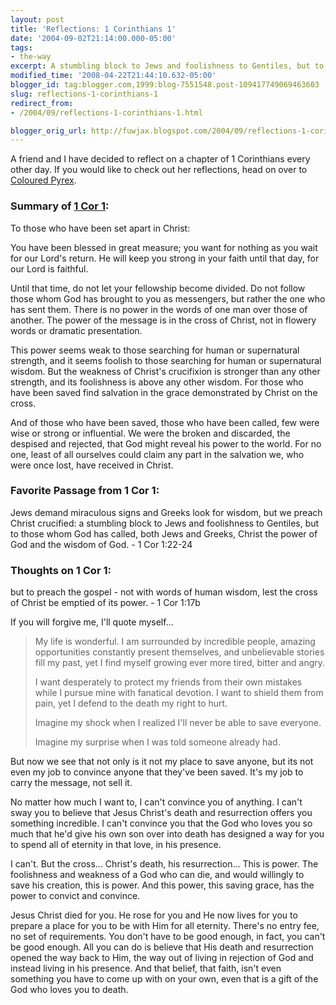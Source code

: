 ```yaml
---
layout: post
title: 'Reflections: 1 Corinthians 1'
date: '2004-09-02T21:14:00.000-05:00'
tags:
- the-way
excerpt: A stumbling block to Jews and foolishness to Gentiles, but to those whom God has called, it is the power and wisdom of God.
modified_time: '2008-04-22T21:44:10.632-05:00'
blogger_id: tag:blogger.com,1999:blog-7551548.post-109417749069463603
slug: reflections-1-corinthians-1
redirect_from: 
- /2004/09/reflections-1-corinthians-1.html

blogger_orig_url: http://fuwjax.blogspot.com/2004/09/reflections-1-corinthians-1.html
---
```


A friend and I have decided to reflect on a chapter of 1 Corinthians every other day.  If you would like to check out her reflections, head on over to [Coloured Pyrex](http://colouredpyrex.blogspot.com).

### Summary of [1 Cor 1](http://biblegateway.com/cgi-bin/bible?language=english&passage=1+cor+1&version=NIV):

To those who have been set apart in Christ:

You have been blessed in great measure; you want for nothing as you wait for our Lord's return.  He will keep you strong in your faith until that day, for our Lord is faithful.

Until that time, do not let your fellowship become divided.  Do not follow those whom God has brought to you as messengers, but rather the one who has sent them.  There is no power in the words of one man over those of another.  The power of the message is in the cross of Christ, not in flowery words or dramatic presentation.

This power seems weak to those searching for human or supernatural strength, and it seems foolish to those searching for human or supernatural wisdom.  But the weakness of Christ's crucifixion is stronger than any other strength, and its foolishness is above any other wisdom.  For those who have been saved find salvation in the grace demonstrated by Christ on the cross.

And of those who have been saved, those who have been called, few were wise or strong or influential.  We were the broken and discarded, the despised and rejected, that God might reveal his power to the world.  For no one, least of all ourselves could claim any part in the salvation we, who were once lost, have received in Christ.

### Favorite Passage from 1 Cor 1:

Jews demand miraculous signs and Greeks look for wisdom, but we preach Christ crucified: a stumbling block to Jews and foolishness to Gentiles, but to those whom God has called, both Jews and Greeks, Christ the power of God and the wisdom of God. - 1 Cor 1:22-24

### Thoughts on 1 Cor 1:

but to preach the gospel - not with words of human wisdom, lest the cross of Christ be emptied of its power. - 1 Cor 1:17b

If you will forgive me, I'll quote myself...

> My life is wonderful.  I am surrounded by incredible people, amazing opportunities constantly present themselves, and unbelievable stories fill my past, yet I find myself growing ever more tired, bitter and angry.
> 
> I want desperately to protect my friends from their own mistakes while I pursue mine with fanatical devotion.  I want to shield them from pain, yet I defend to the death my right to hurt.
> 
> Imagine my shock when I realized I'll never be able to save everyone.
> 
> Imagine my surprise when I was told someone already had.

But now we see that not only is it not my place to save anyone, but its not even my job to convince anyone that they've been saved.  It's my job to carry the message, not sell it.

No matter how much I want to, I can't convince you of anything.  I can't sway you to believe that Jesus Christ's death and resurrection offers you something incredible.  I can't convince you that the God who loves you so much that he'd give his own son over into death has designed a way for you to spend all of eternity in that love, in his presence.

I can't.  But the cross...  Christ's death, his resurrection... This is power.  The foolishness and weakness of a God who can die, and would willingly to save his creation, this is power.  And this power, this saving grace, has the power to convict and convince.

Jesus Christ died for you.  He rose for you and He now lives for you to prepare a place for you to be with Him for all eternity.  There's no entry fee, no set of requirements.  You don't have to be good enough, in fact, you can't be good enough.  All you can do is believe that His death and resurrection opened the way back to Him, the way out of living in rejection of God and instead living in his presence.  And that belief, that faith, isn't even something you have to come up with on your own, even that is a gift of the God who loves you to death.